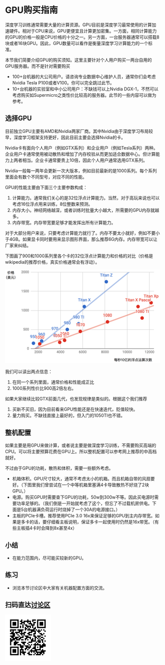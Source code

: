 # GPU购买指南

深度学习训练通常需要大量的计算资源。GPU目前是深度学习最常使用的计算加速硬件。相对于CPU来说，GPU更便宜且计算更加密集。一方面，相同计算能力的GPU的价格一般是CPU价格的十分之一。另一方面，一台服务器通常可以搭载8块或者16块GPU。因此，GPU数量可以看作是衡量深度学习计算能力的一个标准。

本节我们简要介绍GPU的购买须知。这里主要针对个人用户购买一两台自用的GPU服务器。而不是针对需要购买

- 100+台机器的大公司用户。请咨询专业数据中心维护人员，通常你们会考虑Nvidia Tesla P100或者V100。你可以完全跳过此节。
- 10+台机器的实验室和中小公司用户：不缺钱可以上Nvidia DGX-1，不然可以考虑购买如Supermicro之类性价比较高的服务器。此节的一些内容可以做为参考。


## 选择GPU

目前独立GPU主要有AMD和Nvidia两家厂商。其中Nvidia由于深度学习布局较早，深度学习框架支持更好，因此目前主要会选择Nvidia的卡。

Nvidia卡有面向个人用户（例如GTX系列）和企业用户（例如Tesla系列）两种。企业用户卡通常使用被动散热和增加了内存校验从而更加适合数据中心。但计算能力上两者相当。企业卡通常要贵上10倍，因此个人用户通常选用GTX系列。

Nvidia一般每一两年会更新一次大版本，例如目前最新的是1000系列。每个系列里面会有数个不同型号，对应不同的性能。

GPU的性能主要由下面三个主要参数构成：

1. 计算能力。通常我们关心的是32位浮点计算能力。当然，对于高玩来说也可以考虑16位浮点用来训练，8位整数来预测。
2. 内存大小。神经网络越深，或者训练时批量大小越大，所需要的GPU内存就越多。
3. 内存带宽。内存带宽要足够才能发挥出所有计算能力。

对于大部分用户来说，只要考虑计算能力就行了。内存不要太小就好，例如不要小于4GB。如果显卡同时要用来显示图形界面，那么推荐6G内存。内存带宽可以让厂家来纠结。

下图画了900和1000系列里各个卡的32位浮点计算能力和价格的对比（价格是wikipedia的推荐价格，真实价格通常会有浮动）。

![浮点计算能力和价格的对比。](../img/gtx.png)

我们可以读出两点信息：

1. 在同一个系列里面，通常价格和性能成正比
2. 1000系列性价比900高2倍左右。

如果大家继续比较GTX前面几代，也发现规律是类似的。根据这个我们推荐

1. 买新不买旧，因为目前看来GPU性能还是在快速迭代，贬值较快。
2. 量力购买。不缺钱直接上最好的，但入门的1050TI也不错。

## 整机配置

如果主要是用GPU来做计算，或者说主要是做深度学习训练，不需要购买高端的CPU。可以将主要预算花费在GPU上。所以整机配置可以参考网上推荐的中高档就好。

不过由于GPU的功耗，散热和体积，需要一些额外考虑。

- 机箱体积。GPU尺寸较大，通常不考虑太小的机箱。而且机箱自带的风扇要好。（下图里我们曾尝试在一个中等机箱里塞满4卡导致散热不好烧了2块GPU。）
- 电源。购买GPU时需要查下GPU的功耗，50w到300w不等。因此买电源时需要功率足够的。（我们倒是一开始就考虑了这个，但忘了不过载机房供电。下面是5台机器满负荷运行时烧掉了一个30A的电源接口。）
- 主板的PCIe卡槽。推荐使用PCIe 3.0 16x来保证足够的GPU到主内存带宽。如果是多卡的话，要仔细看主板说明，保证多卡一起使用时仍然是16x带宽。（有些主板插4卡时会降到8x甚至4x）



## 小结

* 在能力范围内，尽可能买较新的GPU。

## 练习

* 浏览本节讨论区中大家有关机器配置方面的交流。

## 扫码直达[讨论区](https://discuss.gluon.ai/t/topic/1177)

![](../img/qr_buy-gpu.svg)
